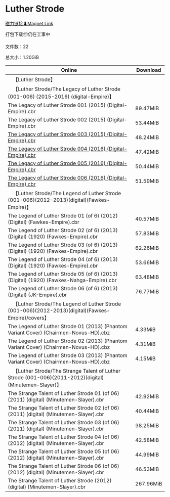 # Luther Strode

[磁力链接⬇Magnet Link](magnet:?xt=urn:btih:da8bd10a5274b12257f2958b2c9a18e5546c9b8e&dn=Luther%20Strode)

打包下载📦仍在工事中

文件数：22

总大小：1.20GiB

Online | Download
--- | ---
&emsp;【Luther Strode】 | 
&emsp;【Luther Strode/The Legacy of Luther Strode (001-006) (2015-2016) (digital-Empire)】 | 
The Legacy of Luther Strode 001 (2015) (Digital-Empire).cbr | 89.47MiB
The Legacy of Luther Strode 002 (2015) (Digital-Empire).cbr | 53.44MiB
[The Legacy of Luther Strode 003 (2015) (Digital-Empire).cbr](https://github.com/alicewish/markdown/blob/master/comic/Legacy-of-Luther-Strode-003-2015-Digital-Empire-cbr.md) | 48.24MiB
[The Legacy of Luther Strode 004 (2016) (Digital-Empire).cbr](https://github.com/alicewish/markdown/blob/master/comic/Legacy-of-Luther-Strode-004-2016-Digital-Empire-cbr.md) | 47.42MiB
[The Legacy of Luther Strode 005 (2016) (Digital-Empire).cbr](https://github.com/alicewish/markdown/blob/master/comic/Legacy-of-Luther-Strode-005-2016-Digital-Empire-cbr.md) | 50.44MiB
[The Legacy of Luther Strode 006 (2016) (Digital-Empire).cbr](https://github.com/alicewish/markdown/blob/master/comic/Legacy-of-Luther-Strode-006-2016-Digital-Empire-cbr.md) | 51.59MiB
&emsp;【Luther Strode/The Legend of Luther Strode (001-006)(2012-2013)(digital)(Fawkes-Empire)】 | 
The Legend of Luther Strode 01 (of 6) (2012) (Digital) (Fawkes-Empire).cbr | 40.57MiB
The Legend of Luther Strode 02 (of 6) (2013) (Digital) (1920) (Fawkes-Empire).cbr | 57.83MiB
The Legend of Luther Strode 03 (of 6) (2013) (Digital) (1920) (Fawkes-Empire).cbr | 62.26MiB
The Legend of Luther Strode 04 (of 6) (2013) (Digital) (1920) (Fawkes-Empire).cbr | 53.66MiB
The Legend of Luther Strode 05 (of 6) (2013) (Digital) (1920) (Fawkes-Nahga-Empire).cbr | 63.48MiB
The Legend of Luther Strode 06 (of 6) (2013) (Digital) (JK-Empire).cbr | 76.77MiB
&emsp;【Luther Strode/The Legend of Luther Strode (001-006)(2012-2013)(digital)(Fawkes-Empire)/covers】 | 
The Legend of Luther Strode 01 (2013) (Phantom Variant Cover) (Chairmen-Novus-HD).cbz | 4.33MiB
The Legend of Luther Strode 02 (2013) (Phantom Variant Cover) (Chairmen-Novus-HD).cbz | 4.31MiB
The Legend of Luther Strode 03 (2013) (Phantom Variant Cover) (Chairmen-Novus-HD).cbz | 4.15MiB
&emsp;【Luther Strode/The Strange Talent of Luther Strode (001-006)(2011-2012)(digital)(Minutemen-Slayer)】 | 
The Strange Talent of Luther Strode 01 (of 06) (2011) (digital) (Minutemen-Slayer).cbr | 42.92MiB
The Strange Talent of Luther Strode 02 (of 06) (2011) (digital) (Minutemen-Slayer).cbr | 40.44MiB
The Strange Talent of Luther Strode 03 (of 06) (2011) (digital) (Minutemen-Slayer).cbr | 38.25MiB
The Strange Talent of Luther Strode 04 (of 06) (2012) (digital) (Minutemen-Slayer).cbr | 42.58MiB
The Strange Talent of Luther Strode 05 (of 06) (2012) (digital) (Minutemen-Slayer).cbr | 44.99MiB
The Strange Talent of Luther Strode 06 (of 06) (2012) (digital) (Minutemen-Slayer).cbr | 46.53MiB
The Strange Talent of Luther Strode (2012) (digital) (Minutemen-Slayer).cbr | 267.96MiB